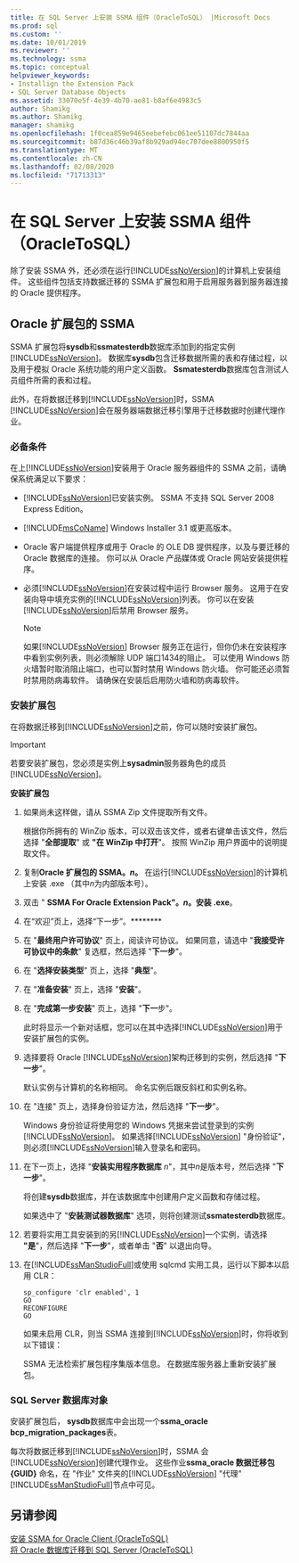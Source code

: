 ```yaml
---
title: 在 SQL Server 上安装 SSMA 组件（OracleToSQL） |Microsoft Docs
ms.prod: sql
ms.custom: ''
ms.date: 10/01/2019
ms.reviewer: ''
ms.technology: ssma
ms.topic: conceptual
helpviewer_keywords:
- Installign the Extension Pack
- SQL Server Database Objects
ms.assetid: 33070e5f-4e39-4b70-ae81-b8af6e4983c5
author: Shamikg
ms.author: Shamikg
manager: shamikg
ms.openlocfilehash: 1f0cea859e9465eebefebc061ee51107dc7844aa
ms.sourcegitcommit: b87d36c46b39af8b929ad94ec707dee8800950f5
ms.translationtype: MT
ms.contentlocale: zh-CN
ms.lasthandoff: 02/08/2020
ms.locfileid: "71713313"
---
```

# <a name="installing-ssma-components-on-sql-server-oracletosql"></a>在 SQL Server 上安装 SSMA 组件（OracleToSQL）

除了安装 SSMA 外，还必须在运行[!INCLUDE[ssNoVersion](../../includes/ssnoversion-md.md)]的计算机上安装组件。 这些组件包括支持数据迁移的 SSMA 扩展包和用于启用服务器到服务器连接的 Oracle 提供程序。  
  
## <a name="ssma-for-oracle-extension-pack"></a>Oracle 扩展包的 SSMA

SSMA 扩展包将**sysdb**和**ssmatesterdb**数据库添加到的指定实例[!INCLUDE[ssNoVersion](../../includes/ssnoversion-md.md)]。 数据库**sysdb**包含迁移数据所需的表和存储过程，以及用于模拟 Oracle 系统功能的用户定义函数。 **Ssmatesterdb**数据库包含测试人员组件所需的表和过程。  
  
此外，在将数据迁移到[!INCLUDE[ssNoVersion](../../includes/ssnoversion-md.md)]时，SSMA [!INCLUDE[ssNoVersion](../../includes/ssnoversion-md.md)]会在服务器端数据迁移引擎用于迁移数据时创建代理作业。  
  
### <a name="prerequisites"></a>必备条件

在上[!INCLUDE[ssNoVersion](../../includes/ssnoversion-md.md)]安装用于 Oracle 服务器组件的 SSMA 之前，请确保系统满足以下要求：  
  
- [!INCLUDE[ssNoVersion](../../includes/ssnoversion-md.md)]已安装实例。 SSMA 不支持 SQL Server 2008 Express Edition。
  
- 
  [!INCLUDE[msCoName](../../includes/msconame_md.md)] Windows Installer 3.1 或更高版本。  
  
- Oracle 客户端提供程序或用于 Oracle 的 OLE DB 提供程序，以及与要迁移的 Oracle 数据库的连接。 你可以从 Oracle 产品媒体或 Oracle 网站安装提供程序。  
  
- 必须[!INCLUDE[ssNoVersion](../../includes/ssnoversion-md.md)]在安装过程中运行 Browser 服务。 这用于在安装向导中填充实例的[!INCLUDE[ssNoVersion](../../includes/ssnoversion-md.md)]列表。 你可以在安装[!INCLUDE[ssNoVersion](../../includes/ssnoversion-md.md)]后禁用 Browser 服务。  
  
    > [!NOTE]  
    > 如果[!INCLUDE[ssNoVersion](../../includes/ssnoversion-md.md)] Browser 服务正在运行，但你仍未在安装程序中看到实例列表，则必须解除 UDP 端口1434的阻止。 可以使用 Windows 防火墙暂时取消阻止端口，也可以暂时禁用 Windows 防火墙。 你可能还必须暂时禁用防病毒软件。 请确保在安装后启用防火墙和防病毒软件。  
  
### <a name="installing-the-extension-pack"></a>安装扩展包

在将数据迁移到[!INCLUDE[ssNoVersion](../../includes/ssnoversion-md.md)]之前，你可以随时安装扩展包。  
  
> [!IMPORTANT]  
> 若要安装扩展包，您必须是实例上**sysadmin**服务器角色的成员[!INCLUDE[ssNoVersion](../../includes/ssnoversion-md.md)]。  
  
**安装扩展包**
  
1. 如果尚未这样做，请从 SSMA Zip 文件提取所有文件。  
  
    根据你所拥有的 WinZip 版本，可以双击该文件，或者右键单击该文件，然后选择 "**全部提取**" 或 **"在 WinZip 中打开**"。 按照 WinZip 用户界面中的说明提取文件。  
  
2. 复制**Oracle 扩展包的 SSMA。*n*。** 在运行[!INCLUDE[ssNoVersion](../../includes/ssnoversion-md.md)]的计算机上安装 .exe （其中*n*为内部版本号）。  
  
3. 双击 " **SSMA For Oracle Extension Pack"。*n*。安装 .exe**。  
  
4. 在“欢迎”页上，选择“下一步”。********  
  
5. 在 "**最终用户许可协议**" 页上，阅读许可协议。 如果同意，请选中 "**我接受许可协议中的条款**" 复选框，然后选择 "**下一步**"。  
  
6. 在 "**选择安装类型**" 页上，选择 "**典型**"。  
  
7. 在 "**准备安装**" 页上，选择 "**安装**"。  
  
8. 在 "**完成第一步安装**" 页上，选择 "**下一**步"。  
  
    此时将显示一个新对话框，您可以在其中选择[!INCLUDE[ssNoVersion](../../includes/ssnoversion-md.md)]用于安装扩展包的实例。  
  
9. 选择要将 Oracle [!INCLUDE[ssNoVersion](../../includes/ssnoversion-md.md)]架构迁移到的实例，然后选择 "**下一步**"。  
  
    默认实例与计算机的名称相同。 命名实例后跟反斜杠和实例名称。  
  
10. 在 "连接" 页上，选择身份验证方法，然后选择 "**下一步**"。  
  
    Windows 身份验证将使用您的 Windows 凭据来尝试登录到的实例[!INCLUDE[ssNoVersion](../../includes/ssnoversion-md.md)]。 如果选择[!INCLUDE[ssNoVersion](../../includes/ssnoversion-md.md)] "身份验证"，则必须[!INCLUDE[ssNoVersion](../../includes/ssnoversion-md.md)]输入登录名和密码。  
  
11. 在下一页上，选择 "**安装实用程序数据库** *n*"，其中*n*是版本号，然后选择 "**下一步**"。  
  
    将创建**sysdb**数据库，并在该数据库中创建用户定义函数和存储过程。  
  
    如果选中了 "**安装测试器数据库**" 选项，则将创建测试**ssmatesterdb**数据库。  
  
12. 若要将实用工具安装到的另[!INCLUDE[ssNoVersion](../../includes/ssnoversion-md.md)]一个实例，请选择 **"是**"，然后选择 "**下一步**"，或者单击 "**否**" 以退出向导。  
  
13. 在[!INCLUDE[ssManStudioFull](../../includes/ssmanstudiofull-md.md)]或使用 sqlcmd 实用工具，运行以下脚本以启用 CLR：  
  
    ```
    sp_configure 'clr enabled', 1  
    GO  
    RECONFIGURE  
    GO  
    ```

    如果未启用 CLR，则当 SSMA 连接到[!INCLUDE[ssNoVersion](../../includes/ssnoversion-md.md)]时，你将收到以下错误：  
  
    SSMA 无法检索扩展包程序集版本信息。 在数据库服务器上重新安装扩展包。  
  
### <a name="sql-server-database-objects"></a>SQL Server 数据库对象  

安装扩展包后， **sysdb**数据库中会出现一个**ssma_oracle bcp_migration_packages**表。

每次将数据迁移到[!INCLUDE[ssNoVersion](../../includes/ssnoversion-md.md)]时，SSMA 会[!INCLUDE[ssNoVersion](../../includes/ssnoversion-md.md)]创建代理作业。 这些作业**ssma_oracle 数据迁移包 {GUID}** 命名，在 "作业" 文件夹的[!INCLUDE[ssNoVersion](../../includes/ssnoversion-md.md)] "代理" [!INCLUDE[ssManStudioFull](../../includes/ssmanstudiofull-md.md)]节点中可见。  
  
## <a name="see-also"></a>另请参阅

[安装 SSMA for Oracle Client &#40;OracleToSQL&#41;](../../ssma/oracle/installing-ssma-for-oracle-client-oracletosql.md)  
[将 Oracle 数据库迁移到 SQL Server &#40;OracleToSQL&#41;](../../ssma/oracle/migrating-oracle-databases-to-sql-server-oracletosql.md)  
